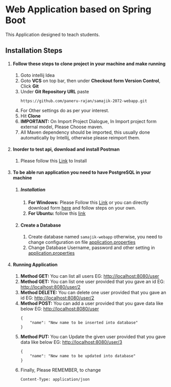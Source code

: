 # Web Application based on Spring Boot
This Application designed to teach students.



## Installation Steps
1. #### Follow these steps to clone project in your machine and make running

    1. Goto intellij Idea
    1. Goto **VCS** on top bar, then under **Checkout form Version Control**, Click **Git**
    1. Under **Git Repository URL** paste
        ```
        https://github.com/paneru-rajan/samajik-2072-webapp.git
        ```
    1. For Other settings do as per your interest.
    1. Hit **Clone**
    1. **IMPORTANT:** On Import Project Dialogue, In Import project form external model, Please Choose maven.
    1. All Maven dependency should be imported, this usually done automatically by Intellij, otherwise please reimport them. 
1. #### Inorder to test api, download and install Postman 
    1. Please follow this [Link](https://chrome.google.com/webstore/detail/postman/fhbjgbiflinjbdggehcddcbncdddomop?hl=en) to Install
1. #### To be able run application you need to have PostgreSQL in your machine
    1. ##### Installation   
        1. **For Windows:** Please Follow this [Link](http://www.postgresqltutorial.com/install-postgresql/) or you can directly download form [here](https://www.enterprisedb.com/downloads/postgres-postgresql-downloads) and follow steps on your own.
        1. **For Ubuntu:** follow this [link](https://www.digitalocean.com/community/tutorials/how-to-install-and-use-postgresql-on-ubuntu-16-04)
    1. #### Create a Database
        1. Create database named ```samajik-webapp``` otherwise, you need to change configuration on file [application.properties](src/main/resources/application.properties)
        1. Change Database Username, password and other setting in [application.properties](src/main/resources/application.properties)
1. #### Running Application
    1. **Method GET:** You can list all users EG: [http://localhost:8080/user](http://localhost:8080/user)
    1. **Method GET:** You can list one user provided that you gave an id EG: [http://localhost:8080/user/2](http://localhost:8080/user/2)
    1. **Method DELETE:** You can delete one user provided that you gave an id EG: [http://localhost:8080/user/2](http://localhost:8080/user/2)
    1. **Method POST:** You can add a user provided that you gave data like below EG: [http://localhost:8080/user](http://localhost:8080/user)
        ```
        {
        	"name": "New name to be inserted into database"
        }
        ```
    1. **Method PUT:** You can Update the given user provided that you gave data like below EG: [http://localhost:8080/user/3](http://localhost:8080/user/3)
        ```
        {
            "name": "New name to be updated into database"
        }
        ```
    1. Finally, Please REMEMBER, to change 
        ```
        Content-Type: application/json
        ```
    
